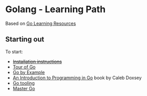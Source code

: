 # Golang - Learning Path

Based on [Go Learning Resources](https://docs.google.com/document/d/1Ij76qckMia-FxJls71WiZV4wiX_AWOIZ-icpdmJ8eHo/edit#heading=h.v0i2gi9am7b3)

## Starting out

To start:
- ~~[Installation instructions](https://golang.org/doc/install)~~
- [Tour of Go](https://tour.golang.org/list)
- [Go by Example](https://gobyexample.com/)
- [An Introduction to Programming in Go](http://www.golang-book.com/books/intro) book by Caleb Doxsey
- [Go tooling](https://www.alexedwards.net/blog/an-overview-of-go-tooling)
- [Master Go](https://appliedgo.com/p/mastergo)
